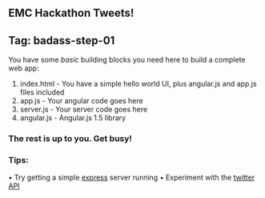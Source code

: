 EMC Hackathon Tweets!
-----

## Tag: badass-step-01

You have some *basic* building blocks you need here to build a complete web app:

1. index.html - You have a simple hello world UI, plus angular.js and app.js files included
2. app.js - Your angular code goes here
3. server.js - Your server code goes here
4. angular.js - Angular.js 1.5 library

### The rest is up to you.  Get busy!

### Tips:
• Try getting a simple [express](https://expressjs.com/) server running
• Experiment with the [twitter API](https://dev.twitter.com/rest/tools/console)
